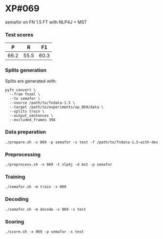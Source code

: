 # XP\#069

semafor on FN 1.5 FT with NLP4J + MST

### Test scores
| P| R | F1 |
| --- | --- | --- |
| 66.2 | 55.5 | 60.3 |

### Splits generation
Splits are generated with:
```
pyfn convert \
  --from fnxml \
  --to semafor \
  --source /path/to/fndata-1.5 \
  --target /path/to/experiments/xp_069/data \
  --splits train \
  --output_sentences \
  --excluded_frames 398
```

### Data preparation
```
./prepare.sh -x 069 -p semafor -s test -f /path/to/fndata-1.5-with-dev
```

### Preprocessing
```
./preprocess.sh -x 069 -t nlp4j -d mst -p semafor
```

### Training
```
./semafor.sh -m train -x 069
```

### Decoding
```
./semafor.sh -m decode -x 069 -s test
```

### Scoring
```
./score.sh -x 069 -p semafor -s test
```
